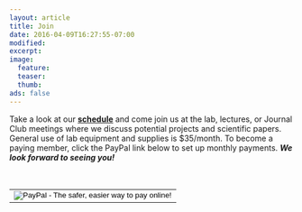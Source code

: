 ```yaml
---
layout: article
title: Join
date: 2016-04-09T16:27:55-07:00
modified:
excerpt:
image:
  feature:
  teaser:
  thumb:
ads: false
---
```

Take a look at our **<a href="http://thesdwetlab.github.io/schedule/">schedule</a>** and come join us at the lab, lectures, or Journal Club meetings where we discuss potential projects and scientific papers.  General use of lab equipment and supplies is $35/month. To become a paying member, click the PayPal link below to set up monthly payments.  ***We look forward to seeing you!***
<form action="https://www.paypal.com/cgi-bin/webscr" method="post" target="_top">
<input type="hidden" name="cmd" value="_s-xclick">
<input type="hidden" name="hosted_button_id" value="JKU26ZPZRMA98">
<table>
<!--<tr><td><input type="hidden" name="on0" value="Membership">Membership</td></tr><tr><td>You can be billed up to $35.00</select> USD</td></tr> -->
</table>
<table>
</table>
<table><tr><td><input type="image" src="https://www.paypalobjects.com/en_US/i/btn/btn_auto_billing_LG.gif" border="0" name="submit" alt="PayPal - The safer, easier way to pay online!"></td></tr></table>
<img alt="" border="0" src="https://www.paypalobjects.com/en_US/i/scr/pixel.gif" width="1" height="1">
</form>
